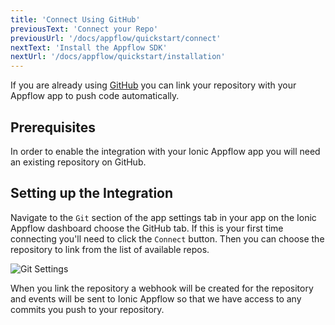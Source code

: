 ```yaml
---
title: 'Connect Using GitHub'
previousText: 'Connect your Repo'
previousUrl: '/docs/appflow/quickstart/connect'
nextText: 'Install the Appflow SDK'
nextUrl: '/docs/appflow/quickstart/installation'
---
```


If you are already using [GitHub](https://github.com/)
you can link your repository with your Appflow app to push code automatically.

## Prerequisites
In order to enable the integration with your Ionic Appflow app you will need an existing repository on
GitHub. 

## Setting up the Integration
Navigate to the `Git` section of the app settings tab in your app on the
Ionic Appflow dashboard choose the GitHub tab. If this is your first time connecting
you'll need to click the `Connect` button.
Then you can choose the repository to link from the list of available repos.

![Git Settings](/docs/assets/img/appflow/github-connect-app.png)

When you link the repository a webhook will be created for the repository
and events will be sent to Ionic Appflow so that we have access to any commits you
push to your repository.
